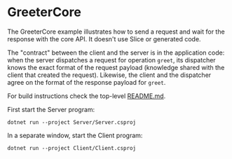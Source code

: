# GreeterCore

The GreeterCore example illustrates how to send a request and wait for the response with the core API. It doesn't use
Slice or generated code.

The "contract" between the client and the server is in the application code: when the server dispatches a request for
operation `greet`, its dispatcher knows the exact format of the request payload (knowledge shared with the client that
created the request). Likewise, the client and the dispatcher agree on the format of the response payload for `greet`.

For build instructions check the top-level [README.md](../../README.md).

First start the Server program:

```shell
dotnet run --project Server/Server.csproj
```

In a separate window, start the Client program:

```shell
dotnet run --project Client/Client.csproj
```
